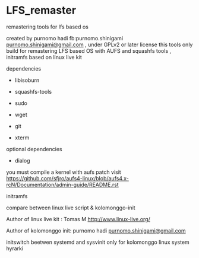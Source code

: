 # LFS_remaster
remastering tools for lfs based os 

 created by purnomo hadi fb:purnomo.shinigami 
 purnomo.shinigami@gmail.com , under GPLv2 or later license 
 this tools only build for remastering LFS based OS
 with AUFS and squashfs tools , initramfs based on linux live kit 
 
 dependencies 
 
-  libisoburn
   
-  squashfs-tools
   
-  sudo
   
-  wget
   
-  git
   
-  xterm
 
 optional dependencies  
 
 -  dialog
 
 you must compile a kernel with aufs patch visit
 https://github.com/sfjro/aufs4-linux/blob/aufs4.x-rcN/Documentation/admin-guide/README.rst

initramfs 
     
compare between linux live script & kolomonggo-init
     
Author of linux live kit : Tomas M <http://www.linux-live.org/>
     
Author of kolomonggo init: purnomo hadi <purnomo.shinigami@gmail.com>
     
initswitch beetwen systemd and sysvinit only for kolomonggo linux system hyrarki 
 
